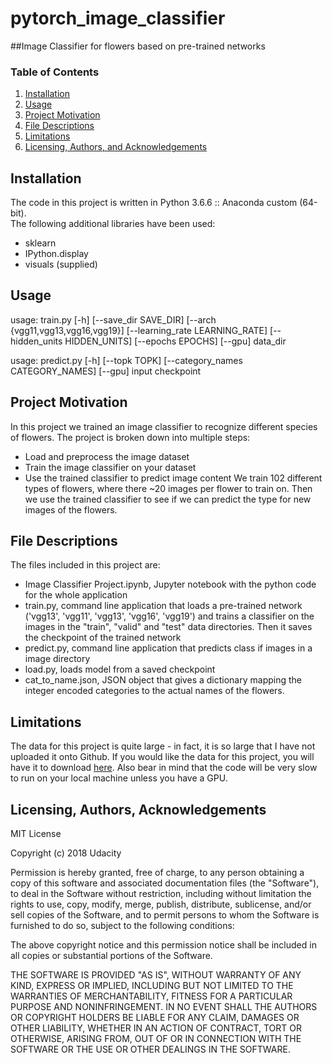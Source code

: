 # pytorch_image_classifier
##Image Classifier for flowers based on pre-trained networks


### Table of Contents

1. [Installation](#installation)
2. [Usage](#usage)
3. [Project Motivation](#motivation)
4. [File Descriptions](#files)
5. [Limitations](#limitations)
6. [Licensing, Authors, and Acknowledgements](#licensing)

## Installation <a name="installation"></a>
The code in this project is written in Python 3.6.6 :: Anaconda custom (64-bit).  
The following additional libraries have been used:
- sklearn
- IPython.display
- visuals (supplied)


## Usage <a name="usage"></a>
usage: train.py [-h] [--save_dir SAVE_DIR] [--arch  {vgg11,vgg13,vgg16,vgg19}]
                [--learning_rate LEARNING_RATE] [--hidden_units HIDDEN_UNITS]
                [--epochs EPOCHS] [--gpu]
                data_dir
                
usage: predict.py [-h] [--topk TOPK] [--category_names  CATEGORY_NAMES]
                  [--gpu]
                  input checkpoint
                  

## Project Motivation<a name="motivation"></a>
In this project we trained an image classifier to recognize different species of flowers.
The project is broken down into multiple steps:
* Load and preprocess the image dataset
* Train the image classifier on your dataset
* Use the trained classifier to predict image content
We train 102 different types of flowers, where there ~20 images per flower to train on. Then we  use the trained classifier to see if we can predict the type for new images of the flowers.



## File Descriptions <a name="files"></a>
The files included in this project are:
* Image Classifier Project.ipynb, Jupyter notebook with the python code for the whole application
* train.py, command line application that loads a pre-trained network ('vgg13', 'vgg11', 'vgg13', 'vgg16', 'vgg19') and trains a classifier on the images in the "train", "valid" and "test" data directories. Then it saves the checkpoint of the trained network
* predict.py, command line application that predicts class if images in a image directory
* load.py, loads model from a saved checkpoint
* cat_to_name.json, JSON object that gives a dictionary mapping the integer encoded categories to the actual names of the flowers.



## Limitations<a name="limitations"></a>
The data for this project is quite large - in fact, it is so large that I have not uploaded it onto Github.  If you would like the data for this project, you will have it to download [here](https://s3.amazonaws.com/content.udacity-data.com/nd089/flower_data.tar.gz). Also bear in mind that the code will be very slow to run on your local machine unless you have a GPU.  

## Licensing, Authors, Acknowledgements<a name="licensing"></a>
MIT License

Copyright (c) 2018 Udacity

Permission is hereby granted, free of charge, to any person obtaining a copy
of this software and associated documentation files (the "Software"), to deal
in the Software without restriction, including without limitation the rights
to use, copy, modify, merge, publish, distribute, sublicense, and/or sell
copies of the Software, and to permit persons to whom the Software is
furnished to do so, subject to the following conditions:

The above copyright notice and this permission notice shall be included in all
copies or substantial portions of the Software.

THE SOFTWARE IS PROVIDED "AS IS", WITHOUT WARRANTY OF ANY KIND, EXPRESS OR
IMPLIED, INCLUDING BUT NOT LIMITED TO THE WARRANTIES OF MERCHANTABILITY,
FITNESS FOR A PARTICULAR PURPOSE AND NONINFRINGEMENT. IN NO EVENT SHALL THE
AUTHORS OR COPYRIGHT HOLDERS BE LIABLE FOR ANY CLAIM, DAMAGES OR OTHER
LIABILITY, WHETHER IN AN ACTION OF CONTRACT, TORT OR OTHERWISE, ARISING FROM,
OUT OF OR IN CONNECTION WITH THE SOFTWARE OR THE USE OR OTHER DEALINGS IN THE
SOFTWARE.


